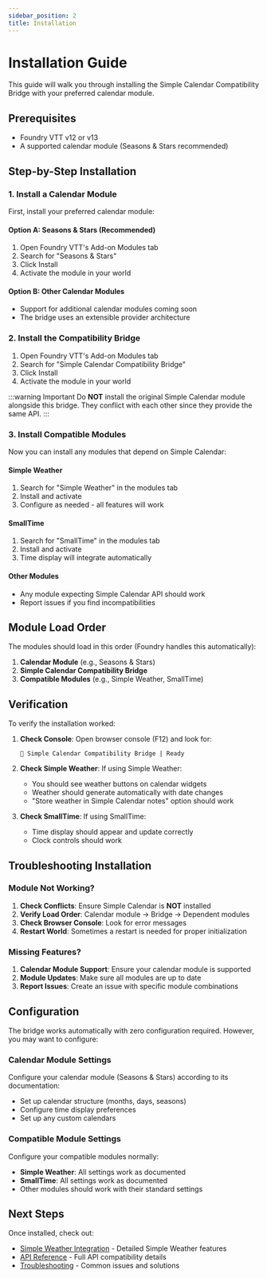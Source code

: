 ```yaml
---
sidebar_position: 2
title: Installation
---
```


# Installation Guide

This guide will walk you through installing the Simple Calendar Compatibility Bridge with your preferred calendar module.

## Prerequisites

- Foundry VTT v12 or v13
- A supported calendar module (Seasons & Stars recommended)

## Step-by-Step Installation

### 1. Install a Calendar Module

First, install your preferred calendar module:

#### Option A: Seasons & Stars (Recommended)

1. Open Foundry VTT's Add-on Modules tab
2. Search for "Seasons & Stars"
3. Click Install
4. Activate the module in your world

#### Option B: Other Calendar Modules

- Support for additional calendar modules coming soon
- The bridge uses an extensible provider architecture

### 2. Install the Compatibility Bridge

1. Open Foundry VTT's Add-on Modules tab
2. Search for "Simple Calendar Compatibility Bridge"
3. Click Install
4. Activate the module in your world

:::warning Important
Do **NOT** install the original Simple Calendar module alongside this bridge. They conflict with each other since they provide the same API.
:::

### 3. Install Compatible Modules

Now you can install any modules that depend on Simple Calendar:

#### Simple Weather
1. Search for "Simple Weather" in the modules tab
2. Install and activate
3. Configure as needed - all features will work

#### SmallTime
1. Search for "SmallTime" in the modules tab
2. Install and activate
3. Time display will integrate automatically

#### Other Modules
- Any module expecting Simple Calendar API should work
- Report issues if you find incompatibilities

## Module Load Order

The modules should load in this order (Foundry handles this automatically):

1. **Calendar Module** (e.g., Seasons & Stars)
2. **Simple Calendar Compatibility Bridge**
3. **Compatible Modules** (e.g., Simple Weather, SmallTime)

## Verification

To verify the installation worked:

1. **Check Console**: Open browser console (F12) and look for:
   ```
   🌉 Simple Calendar Compatibility Bridge | Ready
   ```

2. **Check Simple Weather**: If using Simple Weather:
   - You should see weather buttons on calendar widgets
   - Weather should generate automatically with date changes
   - "Store weather in Simple Calendar notes" option should work

3. **Check SmallTime**: If using SmallTime:
   - Time display should appear and update correctly
   - Clock controls should work

## Troubleshooting Installation

### Module Not Working?

1. **Check Conflicts**: Ensure Simple Calendar is **NOT** installed
2. **Verify Load Order**: Calendar module → Bridge → Dependent modules
3. **Check Browser Console**: Look for error messages
4. **Restart World**: Sometimes a restart is needed for proper initialization

### Missing Features?

1. **Calendar Module Support**: Ensure your calendar module is supported
2. **Module Updates**: Make sure all modules are up to date
3. **Report Issues**: Create an issue with specific module combinations

## Configuration

The bridge works automatically with zero configuration required. However, you may want to configure:

### Calendar Module Settings

Configure your calendar module (Seasons & Stars) according to its documentation:
- Set up calendar structure (months, days, seasons)
- Configure time display preferences
- Set up any custom calendars

### Compatible Module Settings

Configure your compatible modules normally:
- **Simple Weather**: All settings work as documented
- **SmallTime**: All settings work as documented
- Other modules should work with their standard settings

## Next Steps

Once installed, check out:
- [Simple Weather Integration](simple-weather-integration.md) - Detailed Simple Weather features
- [API Reference](api-reference.md) - Full API compatibility details
- [Troubleshooting](troubleshooting.md) - Common issues and solutions